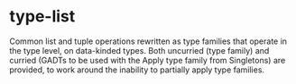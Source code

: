 # type-list
Common list and tuple operations rewritten as type families that operate in the type level, on data-kinded types. Both uncurried (type family) and curried (GADTs to be used with the Apply type family from Singletons) are provided, to work around the inability to partially apply type families.
